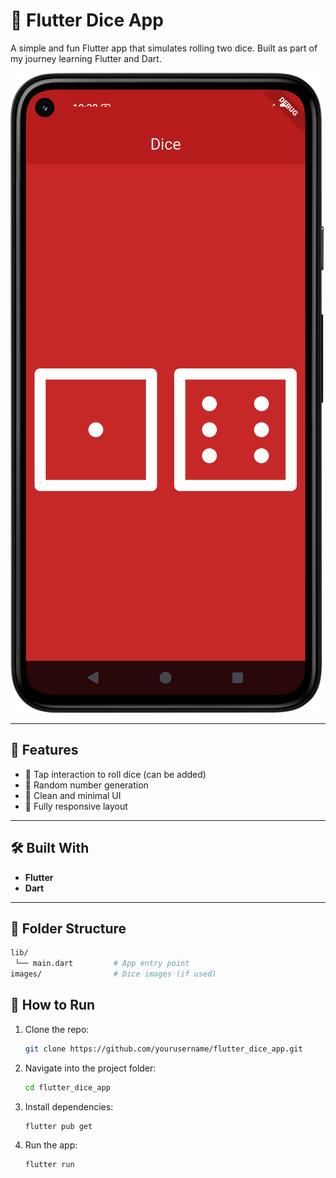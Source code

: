 # 🎲 Flutter Dice App

A simple and fun Flutter app that simulates rolling two dice. Built as part of my journey learning Flutter and Dart.

![Dice App Screenshot](https://github.com/saiasok1/flutter_dice_app/blob/main/images/diceapp_screenshot.png)

---

## 🚀 Features

- 🎲 Tap interaction to roll dice (can be added)
- 🎯 Random number generation
- 🧱 Clean and minimal UI
- 📱 Fully responsive layout

---

## 🛠️ Built With

- **Flutter**
- **Dart**

---

## 📂 Folder Structure

```bash
lib/
 └── main.dart         # App entry point
images/                # Dice images (if used)
```
## 🔧 How to Run

1. Clone the repo:
   ```bash
   git clone https://github.com/yourusername/flutter_dice_app.git
   
2. Navigate into the project folder:
   ```bash
   cd flutter_dice_app
   
3. Install dependencies:
   ```bash
   flutter pub get
   
4. Run the app:
    ```bash
    flutter run
